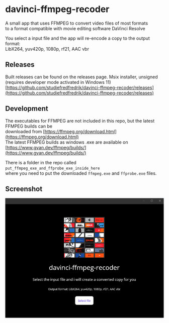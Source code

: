 # davinci-ffmpeg-recoder  
A small app that uses FFMPEG to convert video files of most formats  
to a format compatible with movie editing software DaVinci Resolve  

You select a input file and the app will re-encode a copy to the output format:  
LibX264, yuv420p, 1080p, rf21, AAC vbr

## Releases  
Built releases can be found on the releases page. Msix installer, unsigned (requires developer mode activated in Windows 11)  
[https://github.com/studiefredfredrik/davinci-ffmpeg-recoder/releases](https://github.com/studiefredfredrik/davinci-ffmpeg-recoder/releases)

## Development  
The executables for FFMPEG are not included in this repo, but the latest FFMPEG builds can be  
downloaded from [https://ffmpeg.org/download.html](https://ffmpeg.org/download.html)  
The latest FFMPEG builds as windows .exe are available on [https://www.gyan.dev/ffmpeg/builds/](https://www.gyan.dev/ffmpeg/builds/)  

There is a folder in the repo called `put_ffmpeg_exe_and_ffprobe_exe_inside_here`  
where you need to put the downloaded `ffmpeg.exe` and `ffprobe.exe` files.

## Screenshot
![Screenshot.png](doc/Screenshot.png)

